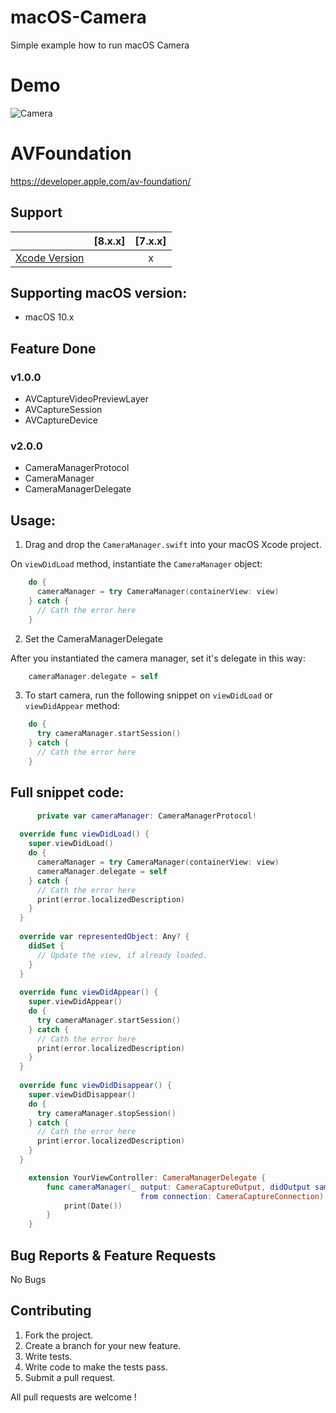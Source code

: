 # macOS-Camera
Simple example how to run macOS Camera

# Demo

![Camera](https://user-images.githubusercontent.com/23311250/168668059-3924ee42-98ea-4ba4-8b2d-e4c2f718b7a4.gif)


# AVFoundation

https://developer.apple.com/av-foundation/

## Support

|                       |  [8.x.x]  |  [7.x.x]  | 
| --------------------- |:---------:|:---------:|
| [Xcode Version ][1]   |           |     x     |


[1]: http://developer.apple.com/xcode/

## Supporting macOS version:
* macOS 10.x

## Feature Done 


### v1.0.0
* AVCaptureVideoPreviewLayer
* AVCaptureSession
* AVCaptureDevice

### v2.0.0
* CameraManagerProtocol
* CameraManager
* CameraManagerDelegate

## Usage:

1. Drag and drop the ```CameraManager.swift``` into your macOS Xcode project.

On ```viewDidLoad``` method, instantiate the ```CameraManager``` object:
```swift
    do {
      cameraManager = try CameraManager(containerView: view)
    } catch {
      // Cath the error here
    }
```

2. Set the CameraManagerDelegate

After you instantiated the camera manager, set it's delegate in this way:
```swift
    cameraManager.delegate = self
```
3. To start camera, run the following snippet on ```viewDidLoad``` or ```viewDidAppear``` method:
```swift
    do {
      try cameraManager.startSession()
    } catch {
      // Cath the error here
    }
```

## Full snippet code:

```swift
      private var cameraManager: CameraManagerProtocol!
  
  override func viewDidLoad() {
    super.viewDidLoad()
    do {
      cameraManager = try CameraManager(containerView: view)
      cameraManager.delegate = self
    } catch {
      // Cath the error here
      print(error.localizedDescription)
    }
  }
  
  override var representedObject: Any? {
    didSet {
      // Update the view, if already loaded.
    }
  }
  
  override func viewDidAppear() {
    super.viewDidAppear()
    do {
      try cameraManager.startSession()
    } catch {
      // Cath the error here
      print(error.localizedDescription)
    }
  }
  
  override func viewDidDisappear() {
    super.viewDidDisappear()
    do {
      try cameraManager.stopSession()
    } catch {
      // Cath the error here
      print(error.localizedDescription)
    }
  }
```

```swift
    extension YourViewController: CameraManagerDelegate {
        func cameraManager(_ output: CameraCaptureOutput, didOutput sampleBuffer: CameraSampleBuffer, 
                             from connection: CameraCaptureConnection) {
            print(Date())
        }
    }
```

## Bug Reports & Feature Requests

No Bugs

## Contributing

1. Fork the project.
2. Create a branch for your new feature.
3. Write tests.
4. Write code to make the tests pass.
5. Submit a pull request.

All pull requests are welcome !

